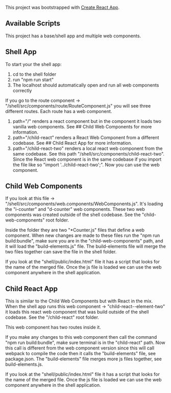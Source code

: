 This project was bootstrapped with [Create React App](https://github.com/facebook/create-react-app).

## Available Scripts

This project has a base/shell app and multiple web components.


## Shell App

To start your the shell app:
1. cd to the shell folder
2. run "npm run start"
3. The localhost should automatically open and run all web components correctly

If you go to the route component -> "/shell/src/components/route/RouteComponent.js" you will see three different routes. Each route has a web component.

1. path="/" renders a react component but in the component it loads two vanilla web components. See ## Child Web Components for more information.
2. path="/child-react" renders a React Web Component from a different codebase. See ## Child React App for more information.
3. path="/child-react-two" renders a local react web component from the same codebase. See this path "/shell/src/components/child-react-two". Since the React web component is in the same codebase if you import the file like so "import '../child-react-two';". Now you can use the web component.


## Child Web Components

If you look at this file -> "/shell/src/components/web.components/WebComponents.js". It's loading the "i-counter" and "d-counter" web components. These two web components was created outside of the shell codebase. See the "child-web-components" root folder.

Inside the folder they are two "*Counter.js" files that define a web component. When new changes are made to these files run the "npm run build:bundle", make sure you are in the "child-web-components" path, and it will load the "build-elements.js" file. The build-elements file will merge the two files together can save the file in the shell folder.

If you look at the "shell/public/index.html" file it has a script that looks for the name of the merged file. Once the js file is loaded we can use the web component anywhere in the shell application.


## Child React App

This is similar to the Child Web Components but with React in the mix. When the shell app runs this web component -> "child-react--element-two" it loads this react web component that was build outside of the shell codebase. See the "/child-react" root folder.

This web component has two routes inside it.

If you make any changes to this web component then call the command "npm run build:bundle", make sure terminal is in the "child-react" path. Now this call is different from the web component version since this will call webpack to compile the code then it calls the "build-elements" file, see package.json. The "build-elements" file merges more js files together, see build-elements.js.

If you look at the "shell/public/index.html" file it has a script that looks for the name of the merged file. Once the js file is loaded we can use the web component anywhere in the shell application.